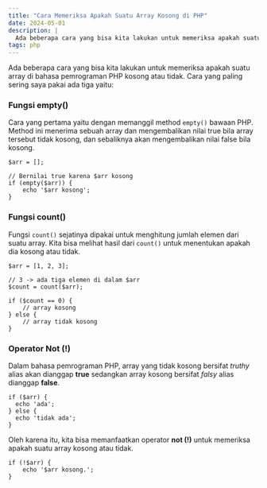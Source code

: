 ```yaml
---
title: "Cara Memeriksa Apakah Suatu Array Kosong di PHP"
date: 2024-05-01
description: |
  Ada beberapa cara yang bisa kita lakukan untuk memeriksa apakah suatu array di bahasa pemrograman PHP kosong atau tidak. Cara yang paling sering saya pakai ada tiga yaitu:
tags: php
---
```


Ada beberapa cara yang bisa kita lakukan untuk memeriksa apakah suatu array di bahasa pemrograman PHP kosong atau tidak. Cara yang paling sering saya pakai ada tiga yaitu:

### Fungsi empty()

Cara yang pertama yaitu dengan memanggil method  `empty()`  bawaan PHP. Method ini menerima sebuah array dan mengembalikan nilai true bila array tersebut tidak kosong, dan sebaliknya akan mengembalikan nilai false bila kosong.

```
$arr = [];

// Bernilai true karena $arr kosong
if (empty($arr)) {
    echo '$arr kosong';
}
```

### Fungsi count()

Fungsi  `count()`  sejatinya dipakai untuk menghitung jumlah elemen dari suatu array. Kita bisa melihat hasil dari  `count()`  untuk menentukan apakah dia kosong atau tidak.

```
$arr = [1, 2, 3];
 
// 3 -> ada tiga elemen di dalam $arr
$count = count($arr);
 
if ($count == 0) {
    // array kosong
} else {
    // array tidak kosong 
}
```

### Operator Not (!)

Dalam bahasa pemrograman PHP, array yang tidak kosong bersifat  _truthy_  alias akan dianggap  **true**  sedangkan array kosong bersifat  _falsy_  alias dianggap  **false**.

```
if ($arr) {
  echo 'ada';
} else {
  echo 'tidak ada';
}
```

Oleh karena itu, kita bisa memanfaatkan operator  **not (!)**  untuk memeriksa apakah suatu array kosong atau tidak.

```
if (!$arr) {
    echo '$arr kosong.';
}
```